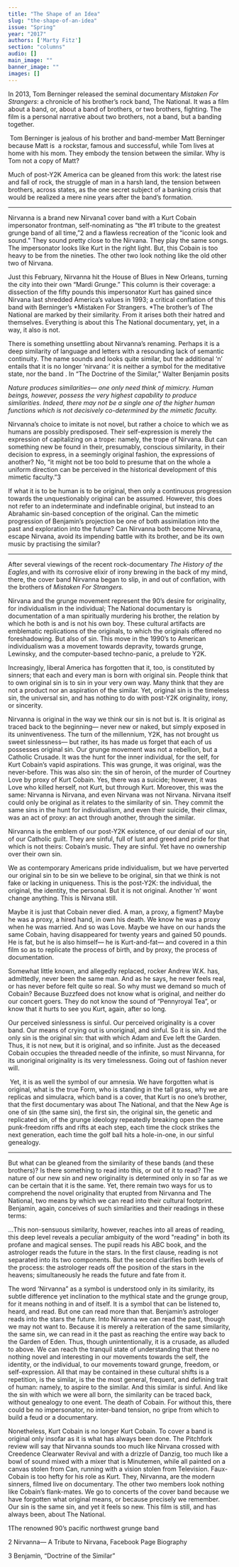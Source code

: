 ```yaml
---
title: "The Shape of an Idea"
slug: "the-shape-of-an-idea"
issue: "Spring"
year: "2017"
authors: ['Marty Fitz']
section: "columns"
audio: []
main_image: ""
banner_image: ""
images: []
---
```

In 2013, Tom Berninger released the seminal documentary *Mistaken For Strangers*: a chronicle of his brother’s rock band, The National. It was a film about a band, or, about a band of brothers, or two brothers, fighting. The film is a personal narrative about two brothers, not a band, but a banding together. 

  Tom Berninger is jealous of his brother and band-member Matt Berninger because Matt is  a rockstar, famous and successful, while Tom lives at home with his mom. They embody the tension between the similar. Why is Tom not a copy of Matt?

 Much of post-Y2K America can be gleaned from this work: the latest rise and fall of rock, the struggle of man in a harsh land, the tension between brothers, across states, as the one secret subject of a banking crisis that would be realized a mere nine years after the band’s formation. 

 ***

 Nirvanna is a brand new Nirvana1 cover band with a Kurt Cobain impersonator frontman, self-nominating as “the #1 tribute to the greatest grunge band of all time,”2 and a flawless recreation of the “iconic look and sound.” They sound pretty close to the Nirvana. They play the same songs. The impersonator looks like Kurt in the right light. But, this Cobain is too heavy to be from the nineties. The other two look nothing like the old other two of Nirvana.

 Just this February, Nirvanna hit the House of Blues in New Orleans, turning the city into their own “Mardi Grunge.” This column is their coverage: a dissection of the fifty pounds this impersonator Kurt has gained since Nirvana last shredded America’s values in 1993; a critical conflation of this band with Berninger’s *Mistaken For Strangers. *The brother’s of The National are marked by their similarity. From it arises both their hatred and themselves. Everything is about this The National documentary, yet, in a way, it also is not. 

 There is something unsettling about Nirvanna’s renaming. Perhaps it is a deep similarity of language and letters with a resounding lack of semantic continuity. The name sounds and looks quite similar, but the additional ‘n’ entails that it is no longer ‘nirvana:’ it is neither a symbol for the meditative state, nor the band . In “The Doctrine of the Similar,” Walter Benjamin posits 

 *Nature produces similarities— one only need think of mimicry. Human beings, however, possess the very highest capability to produce similarities. Indeed, there may not be a single one of the higher human functions which is not decisively co-determined by the mimetic faculty.*

 Nirvanna’s choice to imitate is not novel, but rather a choice to which we as humans are possibly predisposed. Their self-expression is merely the expression of capitalizing on a trope: namely, the trope of Nirvana. But can something new be found in their, presumably, conscious similarity, in their decision to express, in a seemingly original fashion, the expressions of another? No, “it might not be too bold to presume that on the whole a uniform direction can be perceived in the historical development of this mimetic faculty.”3

  If what it is to be human is to be original, then only a continuous progression towards the unquestionably original can be assumed. However, this does not refer to an indeterminate and indefinable original, but instead to an Abrahamic sin-based conception of the original. Can the mimetic progression of Benjamin’s projection be one of both assimilation into the past and exploration into the future? Can Nirvanna both become Nirvana, escape Nirvana, avoid its impending battle with its brother, and be its own music by practising the similar?

 ***

 After several viewings of the recent rock-documentary *The History of the Eagles*,and with its corrosive elixir of irony brewing in the back of my mind, there, the cover band Nirvanna began to slip, in and out of conflation, with the brothers of *Mistaken For Strangers.* 

 Nirvana and the grunge movement represent the 90’s desire for originality, for individualism in the individual; The National documentary is documentation of a man spiritually murdering his brother, the relation by which he both is and is not his own boy. These cultural artifacts are emblematic replications of the originals, to which the originals offered no foreshadowing. But also of sin. This move in the 1990’s to American individualism was a movement towards depravity, towards grunge, Lewinsky, and the computer-based techno-panic, a prelude to Y2K.

 Increasingly, liberal America has forgotten that it, too, is constituted by sinners; that each and every man is born with original sin. People think that to own original sin is to sin in your very own way. Many think that they are not a product nor an aspiration of the similar. Yet, original sin is the timeless sin, the universal sin, and has nothing to do with post-Y2K originality, irony, or sincerity.

 Nirvanna is original in the way we think our sin is not but is. It is original as traced back to the beginning— never new or naked, but simply exposed in its uninventiveness. The turn of the millennium, Y2K, has not brought us sweet sinlessness— but rather, its has made us forget that each of us possesses original sin. Our grunge movement was not a rebellion, but a Catholic Crusade. It was the hunt for the inner individual, for the self, for Kurt Cobain’s vapid aspirations. This was grunge, it was original, was the never-before. This was also sin: the sin of heroin, of the murder of Courtney Love by proxy of Kurt Cobain. Yes, there was a suicide; however, it was Love who killed herself, not Kurt, but through Kurt. Moreover, this was the same: Nirvanna is Nirvana, and even Nirvana was not Nirvana. Nirvana itself could only be original as it relates to the similarity of sin. They commit the same sins in the hunt for individualism, and even their suicide, their climax, was an act of proxy: an act through another, through the similar.

 Nirvanna is the emblem of our post-Y2K existence, of our denial of our sin, of our Catholic guilt. They are sinful, full of lust and greed and pride for that which is not theirs: Cobain’s music. They are sinful. Yet have no ownership over their own sin. 

 We as contemporary Americans pride individualism, but we have perverted our original sin to be sin we believe to be original, sin that we think is not fake or lacking in uniqueness. This is the post-Y2K: the individual, the original, the identity, the personal. But it is not original. Another ‘n’ wont change anything. This is Nirvana still.

 Maybe it is just that Cobain never died. A man, a proxy, a figment? Maybe he was a proxy, a hired hand, in own his death. We know he was a proxy when he was married. And so was Love. Maybe we have on our hands the same Cobain, having disappeared for twenty years and gained 50 pounds. He is fat, but he is also himself— he is Kurt-and-fat— and covered in a thin film so as to replicate the process of birth, and by proxy, the process of documentation.

 Somewhat little known, and allegedly replaced, rocker Andrew W.K. has, admittedly, never been the same man. And as he says, he never feels real, or has never before felt quite so real. So why must we demand so much of Cobain? Because Buzzfeed does not know what is original, and neither do our concert goers. They do not know the sound of “Pennyroyal Tea”, or know that it hurts to see you Kurt, again, after so long. 

 Our perceived sinlessness is sinful. Our perceived originality is a cover band. Our means of crying out is unoriginal, and sinful. So it is sin. And the only sin is the original sin: that with which Adam and Eve left the Garden. Thus, it is not new, but it is original, and so infinite. Just as the deceased Cobain occupies the threaded needle of the infinite, so must Nirvanna, for its unoriginal originality is its very timelessness. Going out of fashion never will.

  Yet, it is as well the symbol of our amnesia. We have forgotten what is original, what is the true Form, who is standing in the tall grass, why we are replicas and simulacra, which band is a cover, that Kurt is no one’s brother, that the first documentary was about The National, and that the New Age is one of sin (the same sin), the first sin, the original sin, the genetic and replicated sin, of the grunge ideology repeatedly breaking open the same punk-freedom riffs and rifts at each step, each time the clock strikes the next generation, each time the golf ball hits a hole-in-one, in our sinful genealogy. 

 ***

 But what can be gleaned from the similarity of these bands (and these brothers)? Is there something to read into this, or out of it to read? The nature of our new sin and new originality is determined only in so far as we can be certain that it is the same. Yet, there remain two ways for us to comprehend the novel originality that erupted from Nirvanna and The National, two means by which we can read into their cultural footprint. Benjamin, again, conceives of such similarities and their readings in these terms:

 …This non-sensuous similarity, however, reaches into all areas of reading, this deep level reveals a peculiar ambiguity of the word "reading" in both its profane and magical senses. The pupil reads his ABC book, and the astrologer reads the future in the stars. In the first clause, reading is not separated into its two components. But the second clarifies both levels of the process: the astrologer reads off the position of the stars in the heavens; simultaneously he reads the future and fate from it.

 The word ‘Nirvanna” as a symbol is understood only in its similarity, its subtle difference yet inclination to the mythical state and the grunge group, for it means nothing in and of itself. It is a symbol that can be listened to, heard, and read. But one can read more than that. Benjamin’s astrologer reads into the stars the future. Into Nirvanna we can read the past, though we may not want to. Because it is merely a reiteration of the same similarity, the same sin, we can read in it the past as reaching the entire way back to the Garden of Eden. Thus, though unintentionally, it is a crusade, as alluded to above. We can reach the tranquil state of understanding that there no nothing novel and interesting in our movements towards the self, the identity, or the individual, to our movements toward grunge, freedom, or self-expression. All that may be contained in these cultural shifts is a repetition, is the similar, is the the most general, frequent, and defining trait of human: namely, to aspire to the similar. And this similar is sinful. And like the sin with which we were all born, the similarity can be traced back, without genealogy to one event. The death of Cobain. For without this, there could be no impersonator, no inter-band tension, no gripe from which to build a feud or a documentary.

 Nonetheless, Kurt Cobain is no longer Kurt Cobain. To cover a band is original only insofar as it is what has always been done. The Pitchfork review will say that Nirvanna sounds too much like Nirvana crossed with Creedence Clearwater Revival and with a drizzle of Danzig, too much like a bowl of sound mixed with a mixer that is Minutemen, while all painted on a canvas stolen from Can, running with a vision stolen from Television. Faux-Cobain is too hefty for his role as Kurt. They, Nirvanna, are the modern sinners, filmed live on documentary. The other two members look nothing like Cobain’s flank-mates. We go to concerts of the cover band because we have forgotten what original means, or because precisely we remember. Our sin is the same sin, and yet it feels so new. This film is still, and has always been, about The National.

 1The renowned 90’s pacific northwest grunge band

 2 Nirvanna— A Tribute to Nirvana, Facebook Page Biography

 3 Benjamin, “Doctrine of the Similar” 

